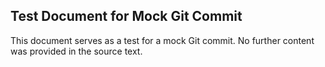 ## Test Document for Mock Git Commit

This document serves as a test for a mock Git commit.  No further content was provided in the source text.

